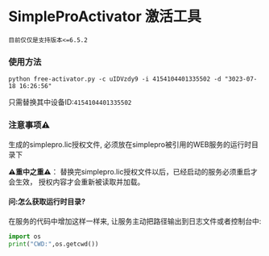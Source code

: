 # SimpleProActivator 激活工具

`目前仅仅是支持版本<=6.5.2`
### 使用方法
```shell
python free-activator.py -c uIDVzdy9 -i 4154104401335502 -d "3023-07-18 16:26:56"
```
只需替换其中设备ID:`4154104401335502`
### 注意事项⚠️

生成的simplepro.lic授权文件, 必须放在simplepro被引用的WEB服务的运行时目录下

**⚠️重中之重⚠️**： 替换完simplepro.lic授权文件以后，已经启动的服务必须重启才会生效， 授权内容才会重新被读取并加载。

#### 问:怎么获取运行时目录?

在服务的代码中增加这样一样来, 让服务主动把路径输出到日志文件或者控制台中:

```python
import os
print("CWD:",os.getcwd())
```
